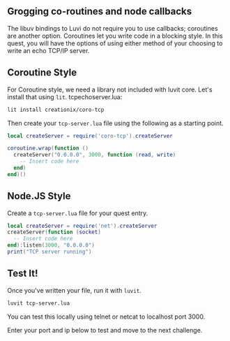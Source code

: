 
## Grogging co-routines and node callbacks

The libuv bindings to Luvi do not require you to use callbacks; coroutines
are another option. Coroutines let you write code in a blocking style.
In this quest, you will have the options of using either method of your
choosing to write an echo TCP/IP server.

## Coroutine Style

For Coroutine style, we need a library not included with luvit core.  Let's
install that using `lit`. tcpechoserver.lua:

```sh
lit install creationix/coro-tcp
```

Then create your `tcp-server.lua` file using the following as a starting point.

```lua
local createServer = require('coro-tcp').createServer

coroutine.wrap(function ()
  createServer("0.0.0.0", 3000, function (read, write)
    -- Insert code here
  end)
end)()
```

## Node.JS Style

Create a `tcp-server.lua` file for your quest entry.

```lua
local createServer = require('net').createServer
createServer(function (socket)
  -- Insert code here
end):listen(3000, "0.0.0.0")
print("TCP server running")
```

## Test It!

Once you've written your file, run it with `luvit`.

```sh
luvit tcp-server.lua
```

You can test this locally using telnet or netcat to localhost port 3000.

Enter your port and ip below to test and move to the next challenge.

